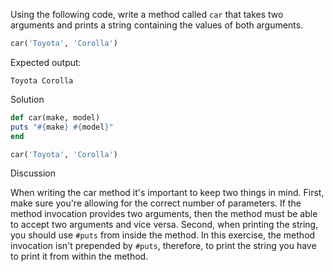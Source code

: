 Using the following code, write a method called `car` that takes two arguments and prints a string containing the values of both arguments.

```ruby
car('Toyota', 'Corolla')
```

Expected output:

```
Toyota Corolla
```

Solution

```ruby
def car(make, model)
puts "#{make} #{model}"
end

car('Toyota', 'Corolla')
```

Discussion

When writing the car method it's important to keep two things in mind. First, make sure you're allowing for the correct number of parameters. If the method invocation provides two arguments, then the method must be able to accept two arguments and vice versa. Second, when printing the string, you should use `#puts` from inside the method. In this exercise, the method invocation isn't prepended by `#puts`, therefore, to print the string you have to print it from within the method.
